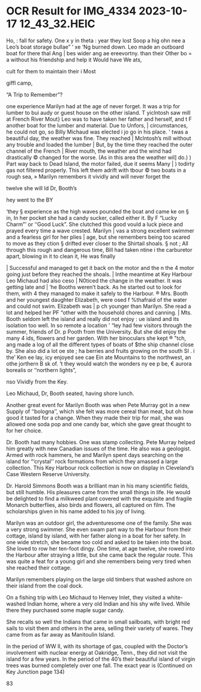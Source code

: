 # OCR Result for IMG_4334 2023-10-17 12_43_32.HEIC

Ho, : fall for safety. One
x y in theta : year they lost Soop
a hig ohn nee a Leo’s boat storage bullae” ‘
xe ‘Ng burned down. Leo made an outboard boat for there thal
Ang | bes wider ang ae ereevortny. than their Other bo =
a without his friendship and help it Would have We ats,

cult for them to maintain their i Most

giffl camp,

“A Trip to Remember”?

one experience Marilyn had at the age of
never forget. It was a trip for lumber to bui
audy or guest house on the other island. T
yiclntosh saw mill at French River Mout}
Leo was to have taken her father and herself, and t
F another boat for the lumber and material. Due to Unfors,
| circumstances, he could not go, so Billy Michaud was elected
i jo go in his place.
' twas a beautiful day, the weather was fine. They reached
| Mclntosh’s mill without any trouble and loaded the lumber
| But, by the time they reached the outer channel of the French
| River mouth, the weather and the wind had drastically
© changed for the worse. (As in this area the weather wil] do.)
) Part way back to Dead Island, the motor failed, due it seems
Many | ) todirty gas not filtered properly. This left them adrift with
tbour © two boats in a rough sea,
» Marilyn remembers it vividly and will never forget the

twelve she will
Id Dr, Booth’s

hey went to the
BY

‘they § experience as the high waves pounded the boat and came
ke on § in, In her pocket she had a candy sucker, called either
it. By F “Lucky Charm”’ or ‘‘Good Luck”. She clutched this good
vould a luck piece and prayed every time a wave crested. Marilyn
| vas a strong excellent swimmer and a fearless girl for her
plies | age, but she remembers being too scared to move as they
ction § drifted ever closer to the Shirtail shoals.
§ not ; All through this rough and dangerous time, Bill had taken
ntine i the carburetor apart, blowing in it to clean it, He was finally

| Successful and managed to get it back on the motor and the
n the 4 motor going just before they reached the shoals.
| Inthe meantime at Key Harbour Leo Michaud had also
ceso | N0ticed the change in the weather. It was getting late and
| ‘he Booths weren’t back. As he started out to look for them,
with 4 they managed to make it safely to the Harbour.
® Mrs. Booth and her youngest daughter Elizabeth, were
osed f %thafraid of the water and could not swim. Elizabeth was
| p ch younger than Marilyn. She read a lot and helped her
PF “other with the household chores and canning.
| Mts. Booth seldom left the island and really did not enjoy
: ue island and its isolation too well. In so remote a location
' “ley had few visitors through the summer, friends of Dr.
p Pooth from the University. But she did enjoy the many
4 ids, flowers and her garden. With her binoculars she kept
® "tch, ang made a log of all the different types of boats
of $the ship channel close by. She also did a lot oe ste
; ha berries and fruits growing on the south SI
. i the’
Ken ee lay, icy enjoyed see cae
Ein ate Mountains to the northwest, an othe jorthern
B sk of. ‘t they would watch the wonders ny ee
p be, € aurora borealis or ‘‘northern lights”,

nso Vividly from the Key.

Leo Michaud, Dr, Booth seated, having shore lunch.

Another great event for Marilyn Booth was when Pete
Murray got in a new Supply of ‘‘bologna’’, which she felt
was more cereal than meat, but oh how good it tasted for
a change. When they made their trip for mail, she was
allowed one soda pop and one candy bar, which she gave
great thought to for her choice.

Dr. Booth had many hobbies. One was stamp collecting.
Pete Murray helped him greatly with new Canadian issues
of the time. He also was a geologist. Armed with rock
hammers, he and Marilyn spent days searching on the island
for “‘crystal’’ rock formations from which they amassed a
large collection. This Key Harbour rock collection is now
on display in Cleveland’s Case Western Reserve University.

Dr. Harold Simmons Booth was a brilliant man in his
many scientific fields, but still humble. His pleasures came
from the small things in life. He would be delighted to find
a milkweed plant covered with the exquisite and fragile
Monarch butterflies, also birds and flowers, all captured on
film. The scholarships given in his name added to his joy
of living.

Marilyn was an outdoor girl, the adventuresome one of
the family. She was a very strong swimmer. She even swam
part way to the Harbour from their cottage, island by island,
with her father along in a boat for her safety. In one wide
stretch, she became too cold and asked to be taken into the
boat. She loved to row her ten-foot dingy. One time, at
age twelve, she rowed into the Harbour after straying a little,
but she came back the regular route. This was quite a feat
for a young girl and she remembers being very tired when
she reached their cottage.

Marilyn remembers playing on the large old timbers that
washed ashore on their island from the coal dock.

On a fishing trip with Leo Michaud to Henvey Inlet, they
visited a white-washed Indian home, where a very old Indian
and his shy wife lived. While there they purchased some
maple sugar candy.

She recalls so well the Indians that came in small sailboats,
with bright red sails to visit them and others in the area,
selling their variety of wares. They came from as far away
as Manitoulin Island.

In the period of WW II, with its shortage of gas, coupled
with the Doctor’s involvement with nuclear energy at
Oakridge, Tenn., they did not visit the island for a few years.
In the period of the 40’s their beautiful island of virgin trees
was burned completely over one fall. The exact year is
(Continued on Key Junction page 134)

83

